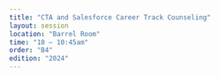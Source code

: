 ```yaml
---
title: "CTA and Salesforce Career Track Counseling"
layout: session
location: "Barrel Room"
time: "10 — 10:45am"
order: "B4"
edition: "2024"
---
```


